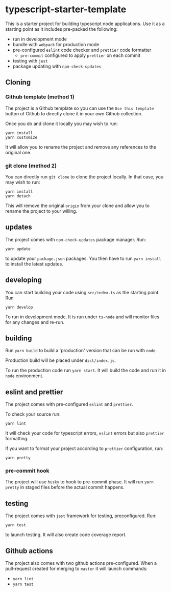 # typescript-starter-template

This is a starter project for building typescript node applications. Use it as a starting point as it includes pre-packed the following:

-   run in development mode
-   bundle with `webpack` for production mode
-   pre-configured `eslint` code checker and `prettier` code formatter
    -   `pre-commit` configured to apply `prettier` on each commit
-   testing with `jest`
-   package updating with `npm-check-updates`

## Cloning

### Github template (method 1)

The project is a Github template so you can use the `Use this template` button of Github to directly clone it in your own Github collection.

Once you do and clone it locally you may wish to run:

```
yarn install
yarn customize
```

It will allow you to rename the project and remove any references to the original one.

### git clone (method 2)

You can directly run `git clone` to clone the project locally. In that case, you may wish to run:

```
yarn install
yarn detach
```

This will remove the original `origin` from your clone and allow you to rename the project to your willing.

## updates

The project comes with `npm-check-updates` package manager. Run:

```
yarn update
```

to update your `package.json` packages. You then have to run `yarn install` to install the latest updates.

## developing

You can start building your code using `src/index.ts` as the starting point. Run

```
yarn develop
```

To run in development mode. It is run under `ts-node` and will monitor files for any changes and re-run.

## building

Run `yarn build` to build a 'production' version that can be run with `node`.

Production build will be placed under `dist/index.js`.

To run the production code run `yarn start`. It will build the code and run it in `node` environment.

## eslint and prettier

The project comes with pre-configured `eslint` and `prettier`.

To check your source run:

```
yarn lint
```

It will check your code for typescript errors, `eslint` errors but also `prettier` formatting.

If you want to format your project according to `prettier` configuration, run:

```
yarn pretty
```

### pre-commit hook

The project will use `husky` to hook to pre-commit phase. It will run `yarn pretty` in staged files before the actual commit happens.

## testing

The project comes with `jest` framework for testing, preconfigured. Run:

```
yarn test
```

to launch testing. It will also create code coverage report.

## Github actions

The project also comes with two github actions pre-configured. When a pull-request created for merging to `master` it will launch commands:

-   `yarn lint`
-   `yarn test`
